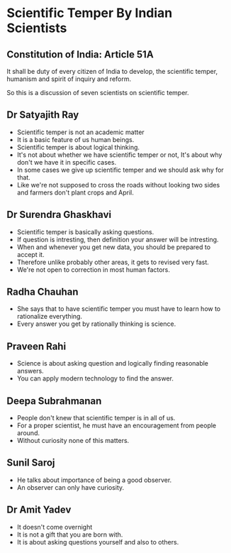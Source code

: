 #  Scientific  Temper  By  Indian  Scientists

##  Constitution  of  India:  Article  51A

It  shall  be  duty  of  every  citizen  of  India  to  develop,  the  scientific  temper,  humanism  and  spirit  of  inquiry  and  reform.

So  this  is  a  discussion  of  seven  scientists  on  scientific  temper.

##  Dr  Satyajith  Ray

*  Scientific  temper  is  not  an  academic  matter
*  It  is  a  basic  feature  of  us  human  beings.
*  Scientific  temper  is  about  logical  thinking.
*  It's  not  about  whether  we  have  scientific  temper  or  not,  It's  about  why  don't  we  have  it  in  specific  cases.
*  In  some  cases  we  give  up  scientific  temper  and  we  should  ask  why  for  that.
*  Like  we're  not  supposed  to  cross  the  roads  without  looking  two  sides  and  farmers  don't  plant  crops  and  April.

##  Dr  Surendra  Ghaskhavi

*  Scientific  temper  is  basically  asking  questions.
*  If  question  is  intresting,  then  definition  your  answer  will  be  intresting.
*  When  and  whenever  you  get  new  data,  you  should  be  prepared  to  accept  it.
*  Therefore  unlike  probably  other  areas,  it  gets  to  revised  very  fast.
*  We're  not  open  to  correction  in  most  human  factors.

##  Radha  Chauhan

*  She  says  that  to  have  scientific  temper  you  must  have  to  learn  how  to  rationalize  everything.
*  Every  answer  you  get  by  rationally  thinking  is  science.

##    Praveen  Rahi

*  Science  is  about  asking  question  and  logically  finding  reasonable  answers.
*  You  can  apply  modern  technology  to  find  the  answer.

##  Deepa  Subrahmanan

*  People  don't  knew  that  scientific  temper  is  in  all  of  us.
*  For  a  proper  scientist,  he  must  have  an  encouragement  from  people  around.
*  Without  curiosity  none  of  this  matters.

##  Sunil  Saroj

*  He  talks  about  importance  of  being  a  good  observer.
*  An  observer  can  only  have  curiosity.

##  Dr  Amit  Yadev

*  It  doesn't  come  overnight
*  It  is  not  a  gift  that  you  are  born  with.
*  It  is  about  asking  questions  yourself  and  also  to  others.


